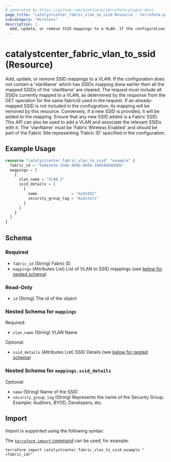 ```yaml
---
# generated by https://github.com/hashicorp/terraform-plugin-docs
page_title: "catalystcenter_fabric_vlan_to_ssid Resource - terraform-provider-catalystcenter"
subcategory: "Wireless"
description: |-
  Add, update, or remove SSID mappings to a VLAN. If the configuration does not contain a 'vlanName' which has SSIDs mapping done earlier then all the mapped SSIDs of the 'vlanName' are cleared. The request must include all SSIDs currently mapped to a VLAN, as determined by the response from the GET operation for the same fabricId used in the request. If an already-mapped SSID is not included in the confiugration, its mapping will be removed by this resource. Conversely, if a new SSID is provided, it will be added to the mapping. Ensure that any new SSID added is a Fabric SSID. This API can also be used to add a VLAN and associate the relevant SSIDs with it. The 'vlanName' must be 'Fabric Wireless Enabled' and should be part of the Fabric Site representing 'Fabric ID' specified in the configuration.
---
```


# catalystcenter_fabric_vlan_to_ssid (Resource)

Add, update, or remove SSID mappings to a VLAN. If the configuration does not contain a 'vlanName' which has SSIDs mapping done earlier then all the mapped SSIDs of the 'vlanName' are cleared. The request must include all SSIDs currently mapped to a VLAN, as determined by the response from the GET operation for the same fabricId used in the request. If an already-mapped SSID is not included in the confiugration, its mapping will be removed by this resource. Conversely, if a new SSID is provided, it will be added to the mapping. Ensure that any new SSID added is a Fabric SSID. This API can also be used to add a VLAN and associate the relevant SSIDs with it. The 'vlanName' must be 'Fabric Wireless Enabled' and should be part of the Fabric Site representing 'Fabric ID' specified in the configuration.

## Example Usage

```terraform
resource "catalystcenter_fabric_vlan_to_ssid" "example" {
  fabric_id = "5e8e3e3e-1b6b-4b6b-8b6b-1b6b4b6b8b6b"
  mappings = [
    {
      vlan_name = "VLAN_1"
      ssid_details = [
        {
          name               = "mySSID1"
          security_group_tag = "Auditors"
        }
      ]
    }
  ]
}
```

<!-- schema generated by tfplugindocs -->
## Schema

### Required

- `fabric_id` (String) Fabric ID
- `mappings` (Attributes List) List of VLAN to SSID mappings (see [below for nested schema](#nestedatt--mappings))

### Read-Only

- `id` (String) The id of the object

<a id="nestedatt--mappings"></a>
### Nested Schema for `mappings`

Required:

- `vlan_name` (String) VLAN Name

Optional:

- `ssid_details` (Attributes List) SSID Details (see [below for nested schema](#nestedatt--mappings--ssid_details))

<a id="nestedatt--mappings--ssid_details"></a>
### Nested Schema for `mappings.ssid_details`

Optional:

- `name` (String) Name of the SSID
- `security_group_tag` (String) Represents the name of the Security Group. Example: Auditors, BYOD, Developers, etc.

## Import

Import is supported using the following syntax:

The [`terraform import` command](https://developer.hashicorp.com/terraform/cli/commands/import) can be used, for example:

```shell
terraform import catalystcenter_fabric_vlan_to_ssid.example "<fabric_id>"
```
